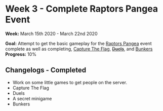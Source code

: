 # Week 3 - Complete Raptors Pangea Event
**Week:** March 15th 2020 - March 22nd 2020

**Goal:** Attempt to get the basic gameplay for the [Raptors Pangea](https://github.com/RaptorsMC/Development/issues/4) event complete as well as completing, [Capture The Flag](https://github.com/RaptorsMC/Development/issues/6), ~~[Duels]()~~, and [Bunkers](https://github.com/RaptorsMC/Development/issues/7) <br />
**Progress:** 10%

## Changelogs - Completed
 + Work on some little games to get people on the server.
 + Capture The Flag
 + Duels
 + A secret minigame
 + Bunkers

